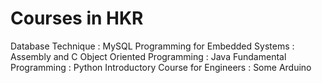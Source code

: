 # Courses in HKR

Database Technique : MySQL
Programming for Embedded Systems : Assembly and C
Object Oriented Programming : Java
Fundamental Programming : Python
Introductory Course for Engineers : Some Arduino

